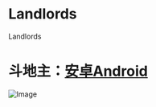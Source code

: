 # Landlords
Landlords  
# 斗地主：[安卓Android](https://fir.im/8hs7) 
![Image](https://raw.githubusercontent.com/robot518/Landlords/master/jt1.png)
